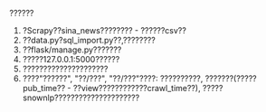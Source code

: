 ??????
1. ?Scrapy??sina_news???????? - ??????csv??
2. ??data.py?sql_import.py??,????????
3. ??flask/manage.py???????
4. ?????127.0.0.1:5000??????
5. ?????????????????????
6. ????"??????", "??/???", "??/???"????: 
        ??????????, 
        ???????(?????pub_time?? - ??view????????????crawl_time??),
        ?????snownlp?????????????????????
 